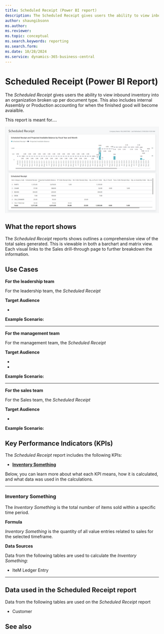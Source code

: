 ```yaml
---
title: Scheduled Receipt (Power BI report)
description: The Scheduled Receipt gives users the ability to view inbound inventory into an organization broken up per document type. 
author: shaungibsonn
ms.author: 
ms.reviewer: 
ms.topic: conceptual
ms.search.keywords: reporting
ms.search.form: 
ms.date: 10/28/2024
ms.service: dynamics-365-business-central
---
```


# Scheduled Receipt (Power BI Report)

The _Scheduled Receipt_ gives users the ability to view inbound inventory into an organization broken up per document type. This also includes internal Assembly or Production accounting for when the finished good will become avaialble.

This report is meant for....

![Scheduled Receipt](/business-central/media/inventory/scheduled-receipt.png "Scheduled Receipt - Screenshot")

## What the report shows

The *Scheduled Receipt* reports shows outlines a comprehensive view of the total sales generated. This is viewable in both a barchart and matrix view. Each visual links to the Sales drill-through page to further breakdown the information.


## Use Cases

**For the leadership team**

For the leadership team, the *Scheduled Receipt* 

**Target Audience**

- 

**Example Scenario:** 

---

**For the management team**

For the management team, the *Scheduled Receipt*

**Target Audience**

- 
- 

**Example Scenario:** 

---

**For the sales team**

For the Sales team, the *Scheduled Receipt*  

**Target Audience**

- 

**Example Scenario:** 

## Key Performance Indicators (KPIs)

The _Scheduled Receipt_ report includes the following KPIs:

- [**Inventory Something**](#)

Below, you can learn more about what each KPI means, how it is calculated, and what data was used in the calculations.

---
### Inventory Something

The *Inventory Something* is the total number of items sold within a specific time period.

**Formula**  

*Inventory Something* is the quantity of all value entries related to sales for the selected timeframe.

**Data Sources**

Data from the following tables are used to calculate the *Inventory Something*:
- IteM Ledger Entry

---
## Data used in the Scheduled Receipt report

Data from the following tables are used on the *Scheduled Receipt* report
- Customer


## See also